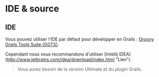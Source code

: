 IDE & source
============

IDE
---

Vous pouvez utiliser l'IDE par défaut pour développer en Grails : [Groovy Grails Tools Suite (GGTS)](http://spring.io/tools/ggts/all "Lien").

Cependant nous vous recommandons d'utiliser [Intellij IDEA] (http://www.jetbrains.com/idea/download/index.html "Lien").
> Vous aurez besoin de la version Ultimate et du plugin Grails.
